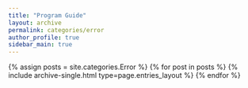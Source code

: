 ```yaml
---
title: "Program Guide"
layout: archive
permalink: categories/error
author_profile: true
sidebar_main: true
---
```



{% assign posts = site.categories.Error %}
{% for post in posts %} {% include archive-single.html type=page.entries_layout %} {% endfor %}